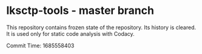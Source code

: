 # lksctp-tools - master branch

This repository contains frozen state of the repository.
Its history is cleared. It is used only for static code
analysis with Codacy.

Commit Time: 1685558403